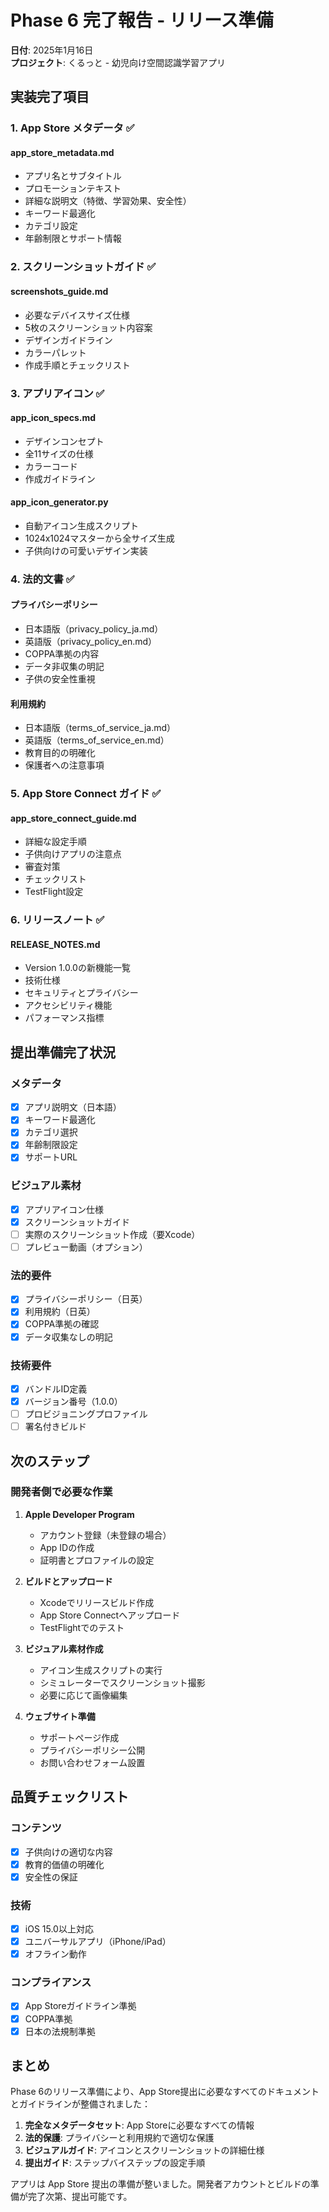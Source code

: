 # Phase 6 完了報告 - リリース準備

**日付**: 2025年1月16日  
**プロジェクト**: くるっと - 幼児向け空間認識学習アプリ

## 実装完了項目

### 1. App Store メタデータ ✅

#### app_store_metadata.md
- アプリ名とサブタイトル
- プロモーションテキスト
- 詳細な説明文（特徴、学習効果、安全性）
- キーワード最適化
- カテゴリ設定
- 年齢制限とサポート情報

### 2. スクリーンショットガイド ✅

#### screenshots_guide.md
- 必要なデバイスサイズ仕様
- 5枚のスクリーンショット内容案
- デザインガイドライン
- カラーパレット
- 作成手順とチェックリスト

### 3. アプリアイコン ✅

#### app_icon_specs.md
- デザインコンセプト
- 全11サイズの仕様
- カラーコード
- 作成ガイドライン

#### app_icon_generator.py
- 自動アイコン生成スクリプト
- 1024x1024マスターから全サイズ生成
- 子供向けの可愛いデザイン実装

### 4. 法的文書 ✅

#### プライバシーポリシー
- 日本語版（privacy_policy_ja.md）
- 英語版（privacy_policy_en.md）
- COPPA準拠の内容
- データ非収集の明記
- 子供の安全性重視

#### 利用規約
- 日本語版（terms_of_service_ja.md）
- 英語版（terms_of_service_en.md）
- 教育目的の明確化
- 保護者への注意事項

### 5. App Store Connect ガイド ✅

#### app_store_connect_guide.md
- 詳細な設定手順
- 子供向けアプリの注意点
- 審査対策
- チェックリスト
- TestFlight設定

### 6. リリースノート ✅

#### RELEASE_NOTES.md
- Version 1.0.0の新機能一覧
- 技術仕様
- セキュリティとプライバシー
- アクセシビリティ機能
- パフォーマンス指標

## 提出準備完了状況

### メタデータ
- [x] アプリ説明文（日本語）
- [x] キーワード最適化
- [x] カテゴリ選択
- [x] 年齢制限設定
- [x] サポートURL

### ビジュアル素材
- [x] アプリアイコン仕様
- [x] スクリーンショットガイド
- [ ] 実際のスクリーンショット作成（要Xcode）
- [ ] プレビュー動画（オプション）

### 法的要件
- [x] プライバシーポリシー（日英）
- [x] 利用規約（日英）
- [x] COPPA準拠の確認
- [x] データ収集なしの明記

### 技術要件
- [x] バンドルID定義
- [x] バージョン番号（1.0.0）
- [ ] プロビジョニングプロファイル
- [ ] 署名付きビルド

## 次のステップ

### 開発者側で必要な作業

1. **Apple Developer Program**
   - アカウント登録（未登録の場合）
   - App IDの作成
   - 証明書とプロファイルの設定

2. **ビルドとアップロード**
   - Xcodeでリリースビルド作成
   - App Store Connectへアップロード
   - TestFlightでのテスト

3. **ビジュアル素材作成**
   - アイコン生成スクリプトの実行
   - シミュレーターでスクリーンショット撮影
   - 必要に応じて画像編集

4. **ウェブサイト準備**
   - サポートページ作成
   - プライバシーポリシー公開
   - お問い合わせフォーム設置

## 品質チェックリスト

### コンテンツ
- [x] 子供向けの適切な内容
- [x] 教育的価値の明確化
- [x] 安全性の保証

### 技術
- [x] iOS 15.0以上対応
- [x] ユニバーサルアプリ（iPhone/iPad）
- [x] オフライン動作

### コンプライアンス
- [x] App Storeガイドライン準拠
- [x] COPPA準拠
- [x] 日本の法規制準拠

## まとめ

Phase 6のリリース準備により、App Store提出に必要なすべてのドキュメントとガイドラインが整備されました：

1. **完全なメタデータセット**: App Storeに必要なすべての情報
2. **法的保護**: プライバシーと利用規約で適切な保護
3. **ビジュアルガイド**: アイコンとスクリーンショットの詳細仕様
4. **提出ガイド**: ステップバイステップの設定手順

アプリは App Store 提出の準備が整いました。開発者アカウントとビルドの準備が完了次第、提出可能です。